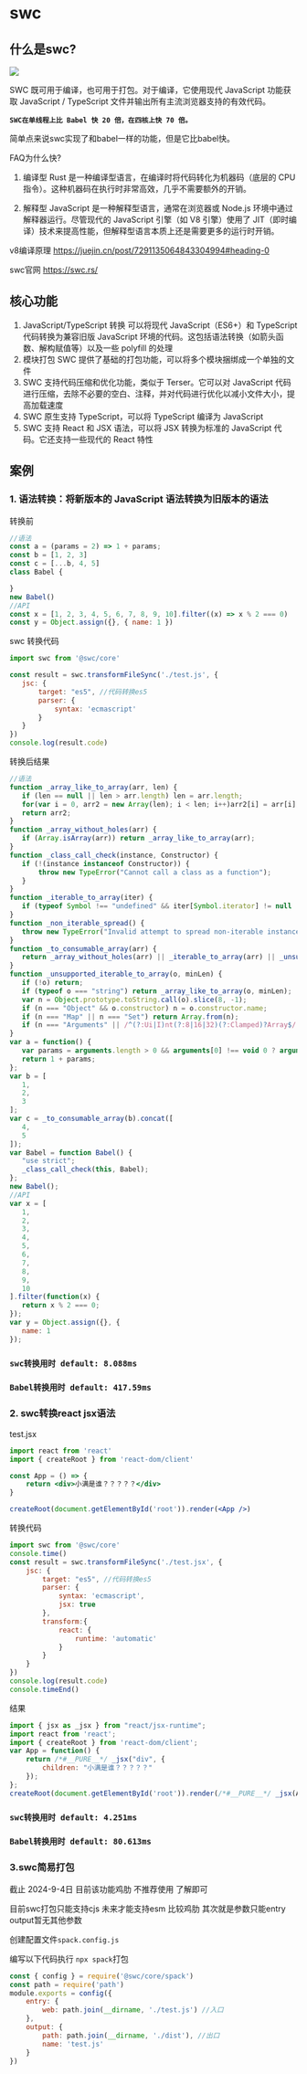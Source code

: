 # swc

## 什么是swc? 

<img  src="https://swc.rs/logo.png">

SWC 既可用于编译，也可用于打包。对于编译，它使用现代 JavaScript 功能获取 JavaScript / TypeScript 文件并输出所有主流浏览器支持的有效代码。

 **`SWC在单线程上比 Babel 快 20 倍，在四核上快 70 倍。`**

 简单点来说swc实现了和babel一样的功能，但是它比babel快。

 FAQ为什么快?

 1. 编译型
 Rust 是一种编译型语言，在编译时将代码转化为机器码（底层的 CPU 指令）。这种机器码在执行时非常高效，几乎不需要额外的开销。

 2. 解释型
 JavaScript 是一种解释型语言，通常在浏览器或 Node.js 环境中通过解释器运行。尽管现代的 JavaScript 引擎（如 V8 引擎）使用了 JIT（即时编译）技术来提高性能，但解释型语言本质上还是需要更多的运行时开销。
 
 v8编译原理 https://juejin.cn/post/7291135064843304994#heading-0
 
 swc官网 https://swc.rs/

 ## 核心功能
 1. JavaScript/TypeScript 转换  可以将现代 JavaScript（ES6+）和 TypeScript 代码转换为兼容旧版 JavaScript 环境的代码。这包括语法转换（如箭头函数、解构赋值等）以及一些 polyfill 的处理
 2. 模块打包 SWC 提供了基础的打包功能，可以将多个模块捆绑成一个单独的文件
 3. SWC 支持代码压缩和优化功能，类似于 Terser。它可以对 JavaScript 代码进行压缩，去除不必要的空白、注释，并对代码进行优化以减小文件大小，提高加载速度
 4. SWC 原生支持 TypeScript，可以将 TypeScript 编译为 JavaScript
 5. SWC 支持 React 和 JSX 语法，可以将 JSX 转换为标准的 JavaScript 代码。它还支持一些现代的 React 特性

 ## 案例

 ### 1. 语法转换：将新版本的 JavaScript 语法转换为旧版本的语法
 转换前
 ```js
//语法
const a = (params = 2) => 1 + params;
const b = [1, 2, 3]
const c = [...b, 4, 5]
class Babel {

}
new Babel()
//API
const x = [1, 2, 3, 4, 5, 6, 7, 8, 9, 10].filter((x) => x % 2 === 0)
const y = Object.assign({}, { name: 1 })
 ```
swc 转换代码
 ```js
import swc from '@swc/core'

const result = swc.transformFileSync('./test.js', {
    jsc: {
        target: "es5", //代码转换es5
        parser: {
            syntax: 'ecmascript'
        }
    }
})
console.log(result.code)
 ```
 转换后结果

 ```js
//语法
function _array_like_to_array(arr, len) {
    if (len == null || len > arr.length) len = arr.length;
    for(var i = 0, arr2 = new Array(len); i < len; i++)arr2[i] = arr[i];
    return arr2;
}
function _array_without_holes(arr) {
    if (Array.isArray(arr)) return _array_like_to_array(arr);
}
function _class_call_check(instance, Constructor) {
    if (!(instance instanceof Constructor)) {
        throw new TypeError("Cannot call a class as a function");
    }
}
function _iterable_to_array(iter) {
    if (typeof Symbol !== "undefined" && iter[Symbol.iterator] != null || iter["@@iterator"] != null) return Array.from(iter);
}
function _non_iterable_spread() {
    throw new TypeError("Invalid attempt to spread non-iterable instance.\\nIn order to be iterable, non-array objects must have a [Symbol.iterator]() method.");
}
function _to_consumable_array(arr) {
    return _array_without_holes(arr) || _iterable_to_array(arr) || _unsupported_iterable_to_array(arr) || _non_iterable_spread();
}
function _unsupported_iterable_to_array(o, minLen) {
    if (!o) return;
    if (typeof o === "string") return _array_like_to_array(o, minLen);
    var n = Object.prototype.toString.call(o).slice(8, -1);
    if (n === "Object" && o.constructor) n = o.constructor.name;
    if (n === "Map" || n === "Set") return Array.from(n);
    if (n === "Arguments" || /^(?:Ui|I)nt(?:8|16|32)(?:Clamped)?Array$/.test(n)) return _array_like_to_array(o, minLen);
}
var a = function() {
    var params = arguments.length > 0 && arguments[0] !== void 0 ? arguments[0] : 2;
    return 1 + params;
};
var b = [
    1,
    2,
    3
];
var c = _to_consumable_array(b).concat([
    4,
    5
]);
var Babel = function Babel() {
    "use strict";
    _class_call_check(this, Babel);
};
new Babel();
//API
var x = [
    1,
    2,
    3,
    4,
    5,
    6,
    7,
    8,
    9,
    10
].filter(function(x) {
    return x % 2 === 0;
});
var y = Object.assign({}, {
    name: 1
});
 ```
### **`swc转换用时 default: 8.088ms`**
### **`Babel转换用时 default: 417.59ms`**

### 2. swc转换react jsx语法

test.jsx
```jsx
import react from 'react'
import { createRoot } from 'react-dom/client'

const App = () => {
    return <div>小满是谁？？？？？</div>
}

createRoot(document.getElementById('root')).render(<App />)
```
转换代码
```js
import swc from '@swc/core'
console.time()
const result = swc.transformFileSync('./test.jsx', {
    jsc: {
        target: "es5", //代码转换es5
        parser: {
            syntax: 'ecmascript',
            jsx: true
        },
        transform:{
            react: {
                runtime: 'automatic'
            }
        }
    }
})
console.log(result.code)
console.timeEnd()
```

结果

```js
import { jsx as _jsx } from "react/jsx-runtime";
import react from 'react';
import { createRoot } from 'react-dom/client';
var App = function() {
    return /*#__PURE__*/ _jsx("div", {
        children: "小满是谁？？？？？"
    });
};
createRoot(document.getElementById('root')).render(/*#__PURE__*/ _jsx(App, {}));
```

### **`swc转换用时 default: 4.251ms`**
### **`Babel转换用时 default: 80.613ms`**


### 3.swc简易打包

截止 2024-9-4日 目前该功能鸡肋 不推荐使用 了解即可

目前swc打包只能支持cjs 未来才能支持esm 比较鸡肋 其次就是参数只能entry output暂无其他参数

创建配置文件`spack.config.js`

编写以下代码执行 `npx spack`打包

```js
const { config } = require('@swc/core/spack')
const path = require('path')
module.exports = config({
    entry: {
        web: path.join(__dirname, './test.js') //入口
    },
    output: {
        path: path.join(__dirname, './dist'), //出口
        name: 'test.js'
    }
})
```
